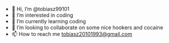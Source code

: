 - 👋 Hi, I’m @tobiasz99101
- 👀 I’m interested in coding   
- 🌱 I’m currently learning coding  
- 💞️ I’m looking to collaborate on some nice hookers and cocaine 
- 📫 How to reach me tobiasz20101993@gmail.com

<!---
tobiasz99101/tobiasz99101 is a ✨ special ✨ repository because its `README.md` (this file) appears on your GitHub profile.
You can click the Preview link to take a look at your changes.
--->
